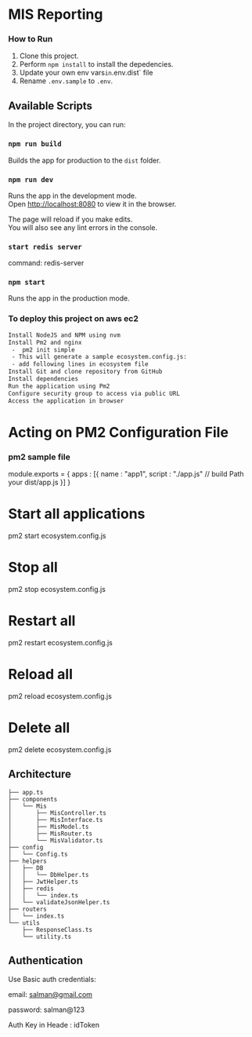 # MIS  Reporting

### How to Run

1. Clone this project.
2. Perform `npm install` to install the depedencies.
3. Update your own env vars`in`.env.dist` file
4. Rename `.env.sample` to `.env`.

## Available Scripts

In the project directory, you can run:

### `npm run build`

Builds the app for production to the `dist` folder.<br />

### `npm run dev`

Runs the app in the development mode.<br />
Open [http://localhost:8080](http://localhost:8080) to view it in the browser.

The page will reload if you make edits.<br />
You will also see any lint errors in the console.

### `start redis server`

command: redis-server
### `npm start`

Runs the app in the production mode.<br />

### To deploy this project on aws ec2 

```bash
Install NodeJS and NPM using nvm
Install Pm2 and nginx
 -  pm2 init simple
 - This will generate a sample ecosystem.config.js:
 - add following lines in ecosystem file
Install Git and clone repository from GitHub
Install dependencies
Run the application using Pm2
Configure security group to access via public URL
Access the application in browser
```

# Acting on PM2 Configuration File
### pm2 sample file
module.exports = {
  apps : [{
    name   : "app1",
    script : "./app.js" // build Path your dist/app.js
  }]
}
# Start all applications
pm2 start ecosystem.config.js

# Stop all
pm2 stop ecosystem.config.js

# Restart all
pm2 restart ecosystem.config.js

# Reload all
pm2 reload ecosystem.config.js

# Delete all
pm2 delete ecosystem.config.js
## Architecture
```
├── app.ts
├── components
│   └── Mis
│       ├── MisController.ts
│       ├── MisInterface.ts
│       ├── MisModel.ts
│       ├── MisRouter.ts
│       └── MisValidator.ts
├── config
│   └── Config.ts
├── helpers
│   ├── DB
│   │   └── DbHelper.ts
│   ├── JwtHelper.ts
│   ├── redis
│   │   └── index.ts
│   └── validateJsonHelper.ts
├── routers
│   └── index.ts
└── utils
    ├── ResponseClass.ts
    └── utility.ts
```

## Authentication
Use Basic auth 
credentials:

email: salman@gmail.com

password:  salman@123
            
 Auth Key in Heade : idToken           
